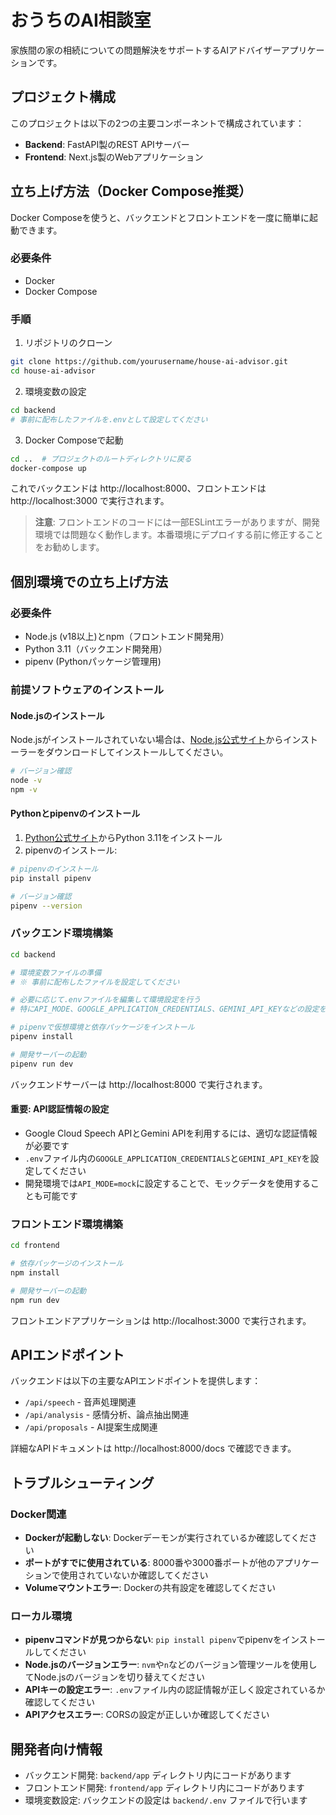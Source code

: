 # おうちのAI相談室

家族間の家の相続についての問題解決をサポートするAIアドバイザーアプリケーションです。

## プロジェクト構成

このプロジェクトは以下の2つの主要コンポーネントで構成されています：

- **Backend**: FastAPI製のREST APIサーバー
- **Frontend**: Next.js製のWebアプリケーション

## 立ち上げ方法（Docker Compose推奨）

Docker Composeを使うと、バックエンドとフロントエンドを一度に簡単に起動できます。

### 必要条件
- Docker
- Docker Compose

### 手順

1. リポジトリのクローン
```bash
git clone https://github.com/yourusername/house-ai-advisor.git
cd house-ai-advisor
```

2. 環境変数の設定
```bash
cd backend
# 事前に配布したファイルを.envとして設定してください
```

3. Docker Composeで起動
```bash
cd ..  # プロジェクトのルートディレクトリに戻る
docker-compose up
```

これでバックエンドは http://localhost:8000、フロントエンドは http://localhost:3000 で実行されます。

> **注意**: フロントエンドのコードには一部ESLintエラーがありますが、開発環境では問題なく動作します。本番環境にデプロイする前に修正することをお勧めします。

## 個別環境での立ち上げ方法

### 必要条件

- Node.js (v18以上)とnpm（フロントエンド開発用）
- Python 3.11（バックエンド開発用）
- pipenv (Pythonパッケージ管理用)

### 前提ソフトウェアのインストール

#### Node.jsのインストール

Node.jsがインストールされていない場合は、[Node.js公式サイト](https://nodejs.org/)からインストーラーをダウンロードしてインストールしてください。

```bash
# バージョン確認
node -v
npm -v
```

#### Pythonとpipenvのインストール

1. [Python公式サイト](https://www.python.org/downloads/)からPython 3.11をインストール
2. pipenvのインストール:

```bash
# pipenvのインストール
pip install pipenv

# バージョン確認
pipenv --version
```

### バックエンド環境構築

```bash
cd backend

# 環境変数ファイルの準備
# ※ 事前に配布したファイルを設定してください

# 必要に応じて.envファイルを編集して環境設定を行う
# 特にAPI_MODE、GOOGLE_APPLICATION_CREDENTIALS、GEMINI_API_KEYなどの設定を確認

# pipenvで仮想環境と依存パッケージをインストール
pipenv install

# 開発サーバーの起動
pipenv run dev
```

バックエンドサーバーは http://localhost:8000 で実行されます。

#### 重要: API認証情報の設定

- Google Cloud Speech APIとGemini APIを利用するには、適切な認証情報が必要です
- `.env`ファイル内の`GOOGLE_APPLICATION_CREDENTIALS`と`GEMINI_API_KEY`を設定してください
- 開発環境では`API_MODE=mock`に設定することで、モックデータを使用することも可能です

### フロントエンド環境構築

```bash
cd frontend

# 依存パッケージのインストール
npm install

# 開発サーバーの起動
npm run dev
```

フロントエンドアプリケーションは http://localhost:3000 で実行されます。

## APIエンドポイント

バックエンドは以下の主要なAPIエンドポイントを提供します：

- `/api/speech` - 音声処理関連
- `/api/analysis` - 感情分析、論点抽出関連
- `/api/proposals` - AI提案生成関連

詳細なAPIドキュメントは http://localhost:8000/docs で確認できます。

## トラブルシューティング

### Docker関連

- **Dockerが起動しない**: Dockerデーモンが実行されているか確認してください
- **ポートがすでに使用されている**: 8000番や3000番ポートが他のアプリケーションで使用されていないか確認してください
- **Volumeマウントエラー**: Dockerの共有設定を確認してください

### ローカル環境

- **pipenvコマンドが見つからない**: `pip install pipenv`でpipenvをインストールしてください
- **Node.jsのバージョンエラー**: `nvm`や`n`などのバージョン管理ツールを使用してNode.jsのバージョンを切り替えてください
- **APIキーの設定エラー**: `.env`ファイル内の認証情報が正しく設定されているか確認してください
- **APIアクセスエラー**: CORSの設定が正しいか確認してください

## 開発者向け情報

- バックエンド開発: `backend/app` ディレクトリ内にコードがあります
- フロントエンド開発: `frontend/app` ディレクトリ内にコードがあります
- 環境変数設定: バックエンドの設定は `backend/.env` ファイルで行います

